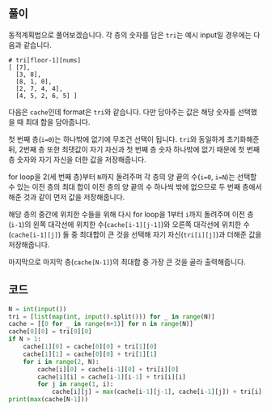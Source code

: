 ## 풀이

동적계획법으로 풀어보겠습니다. 각 층의 숫자를 담은 `tri`는 예시 input일 경우에는 다음과 같습니다.

```
# tri[floor-1][nums]
[ [7],
  [3, 8],
  [8, 1, 0],
  [2, 7, 4, 4],
  [4, 5, 2, 6, 5] ]
```

다음은 `cache`인데 format은 `tri`와 같습니다. 다만 담아주는 값은 해당 숫자를 선택했을 때 최대 합을 담아줍니다.

첫 번째 층(`i=0`)는 하나밖에 없기에 무조건 선택이 됩니다. `tri`와 동일하게 초기화해준 뒤, 2번째 층 또한 최댓값이 자기 자신과 첫 번째 층 숫자 하나밖에 없기 때문에 첫 번째 층 숫자와 자기 자신을 더한 값을 저장해줍니다.

for loop을 2(세 번째 층)부터 `N`까지 돌려주며 각 층의 양 끝의 수(`i=0`, `i=N`)는 선택할 수 있는 이전 층의 최대 합이 이전 층의 양 끝의 수 하나씩 밖에 없으므로 두 번째 층에서 해준 것과 같이 먼저 값을 저장해줍니다.

해당 층의 중간에 위치한 수들을 위해 다시 for loop을 1부터 `i`까지 돌려주며 이전 층(`i-1`)의 왼쪽 대각선에 위치한 수(`cache[i-1][j-1]`)와 오른쪽 대각선에 위치한 수(`cache[i-1][j]`) 둘 중 최대합이 큰 것을 선택해 자기 자신(`tri[i][j]`)과 더해준 값을 저장해줍니다.

마지막으로 마지막 층(`cache[N-1]`)의 최대합 중 가장 큰 것을 골라 출력해줍니다.

## 코드

```python
N = int(input())
tri = [list(map(int, input().split())) for _ in range(N)]
cache = [[0 for _ in range(n+1)] for n in range(N)]
cache[0][0] = tri[0][0]
if N > 1:
    cache[1][0] = cache[0][0] + tri[1][0]
    cache[1][1] = cache[0][0] + tri[1][1]
    for i in range(2, N):
        cache[i][0] = cache[i-1][0] + tri[i][0]
        cache[i][i] = cache[i-1][i-1] + tri[i][i]
        for j in range(1, i):
            cache[i][j] = max(cache[i-1][j-1], cache[i-1][j]) + tri[i][j]
print(max(cache[N-1]))
```
